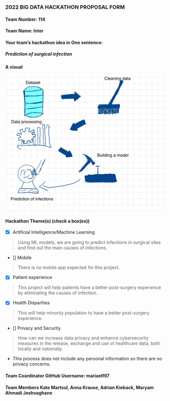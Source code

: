 ### 2022 BIG DATA HACKATHON PROPOSAL FORM

#### Team Number: 114  

#### Team Name: Inter 
  
#### Your team’s hackathon idea in One sentence:
##### Prediction of surgical infection


#### A visual
![bigdatahackathon4sd](https://github.com/BigDataForSanDiego/team114/blob/main/Infos-3.jpg?raw=true "Big Data Hackathon for San Diego 2022")  


#### Hackathon Theme(s) (check a box(es))
- [X] Artificial Intelligence/Machine Learning 
> Using ML models, we are going to predict infections in surgical sites and find out the main causes of infections.
- [] Mobile
> There is no mobile app expected for this project.
- [X] Patient experience
> This project will help patients have a better post-surgery experience by eliminating the causes of infection.
- [X] Health Disparities
> This will help minority population to have a better post-surgery experience.
- [] Privacy and Security
> How can we increase data privacy and enhance cybersecurity measures in the release, exchange and use of healthcare data, both locally and nationally.
- This process does not include any personal information so there are no privacy concerns.
#### Team Coordinator GitHub Username: mariaelf97

#### Team Members Kate Martsul, Anna Krause, Adrian Kieback, Maryam Ahmadi Jeshvaghane

